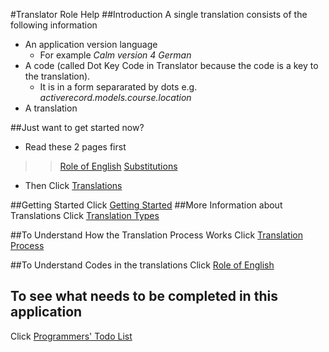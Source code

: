 #Translator Role Help
##Introduction
A single translation consists of the following information
- An application version language
  - For example _Calm version 4 German_
- A code (called Dot Key Code in Translator because the code is a key to the translation). 
  - It is in a form separarated by dots e.g. _activerecord.models.course.location_
- A translation 

##Just want to get started now?
* Read these 2 pages first 
>> [Role of English](<%=role_of_english_help_path%>)
>> [Substitutions]() 
* Then Click [Translations](../translations)

##Getting Started
Click [Getting Started](<%=getting_started_path%>)
##More Information about Translations
Click [Translation Types](translator_objects)

##To Understand How the Translation Process Works
Click [Translation Process](translation_process)

##To Understand Codes in the translations
Click [Role of English](<%=role_of_english_help_path%>)

## To see what needs to be completed in this application
Click [Programmers' Todo List]()

